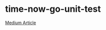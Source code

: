 # time-now-go-unit-test

[Medium Article](https://medium.com/@raaaaaaaay86/dont-let-time-now-breaks-your-unit-test-f7fd81dc2cfb)
